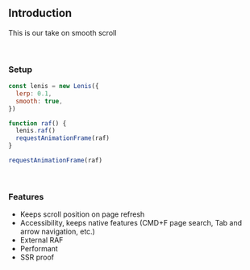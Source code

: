 <!-- [![LENIS](https://assets.studiofreight.com/lenis/header.png)](https://github.com/studio-freight/lenis) -->

<!-- <p align="center">

<a aria-label="Vercel logo" href="https://vercel.com">

<img src="https://badgen.net/badge/icon/Next?icon=zeit&label&color=black&labelColor=black">

</a>

<br/>

<a aria-label="NPM version" href="https://www.npmjs.com/package/swr">

<img alt="" src="https://badgen.net/npm/v/swr?color=black&labelColor=black">

</a>

<a aria-label="Package size" href="https://bundlephobia.com/result?p=swr">

<img alt="" src="https://badgen.net/bundlephobia/minzip/swr?color=black&labelColor=black">

</a>

<a aria-label="License" href="https://github.com/vercel/swr/blob/main/LICENSE">

<img alt="" src="https://badgen.net/npm/license/swr?color=black&labelColor=black">

</a>

</p> -->

## Introduction

This is our take on smooth scroll

<br>
  
###  Setup

```js
const lenis = new Lenis({
  lerp: 0.1,
  smooth: true,
})

function raf() {
  lenis.raf()
  requestAnimationFrame(raf)
}

requestAnimationFrame(raf)

```

<br>

### Features

- Keeps scroll position on page refresh
- Accessibility, keeps native features (CMD+F page search, Tab and arrow navigation, etc.)
- External RAF
- Performant
- SSR proof
```
